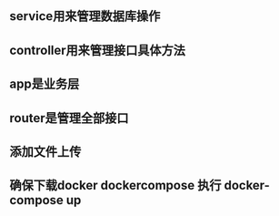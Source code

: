## service用来管理数据库操作   
## controller用来管理接口具体方法
## app是业务层   
## router是管理全部接口   
## 添加文件上传
## 确保下载docker   dockercompose   执行 docker-compose up 
